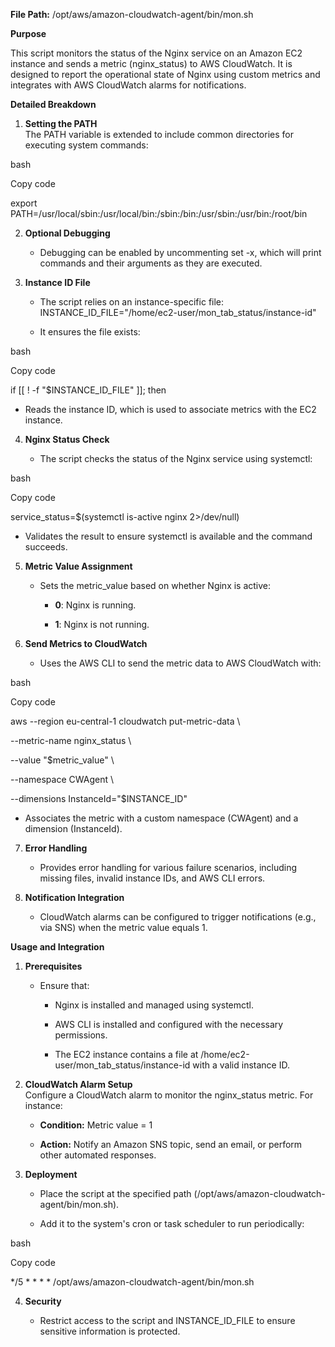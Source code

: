 **File Path:** /opt/aws/amazon-cloudwatch-agent/bin/mon.sh

**Purpose**

This script monitors the status of the Nginx service on an Amazon EC2
instance and sends a metric (nginx_status) to AWS CloudWatch. It is
designed to report the operational state of Nginx using custom metrics
and integrates with AWS CloudWatch alarms for notifications.

**Detailed Breakdown**

1.  **Setting the PATH**  
    The PATH variable is extended to include common directories for
    executing system commands:

bash

Copy code

export
PATH=/usr/local/sbin:/usr/local/bin:/sbin:/bin:/usr/sbin:/usr/bin:/root/bin

2.  **Optional Debugging**

    - Debugging can be enabled by uncommenting set -x, which will print
      commands and their arguments as they are executed.

3.  **Instance ID File**

    - The script relies on an instance-specific file:  
      INSTANCE_ID_FILE=\"/home/ec2-user/mon_tab_status/instance-id\"

    - It ensures the file exists:

bash

Copy code

if \[\[ ! -f \"\$INSTANCE_ID_FILE\" \]\]; then

- Reads the instance ID, which is used to associate metrics with the EC2
  instance.

4.  **Nginx Status Check**

    - The script checks the status of the Nginx service using systemctl:

bash

Copy code

service_status=\$(systemctl is-active nginx 2\>/dev/null)

- Validates the result to ensure systemctl is available and the command
  succeeds.

5.  **Metric Value Assignment**

    - Sets the metric_value based on whether Nginx is active:

      - **0**: Nginx is running.

      - **1**: Nginx is not running.

6.  **Send Metrics to CloudWatch**

    - Uses the AWS CLI to send the metric data to AWS CloudWatch with:

bash

Copy code

aws \--region eu-central-1 cloudwatch put-metric-data \\

\--metric-name nginx_status \\

\--value \"\$metric_value\" \\

\--namespace CWAgent \\

\--dimensions InstanceId=\"\$INSTANCE_ID\"

- Associates the metric with a custom namespace (CWAgent) and a
  dimension (InstanceId).

7.  **Error Handling**

    - Provides error handling for various failure scenarios, including
      missing files, invalid instance IDs, and AWS CLI errors.

8.  **Notification Integration**

    - CloudWatch alarms can be configured to trigger notifications
      (e.g., via SNS) when the metric value equals 1.

**Usage and Integration**

1.  **Prerequisites**

    - Ensure that:

      - Nginx is installed and managed using systemctl.

      - AWS CLI is installed and configured with the necessary
        permissions.

      - The EC2 instance contains a file at
        /home/ec2-user/mon_tab_status/instance-id with a valid instance
        ID.

2.  **CloudWatch Alarm Setup**  
    Configure a CloudWatch alarm to monitor the nginx_status metric. For
    instance:

    - **Condition:** Metric value = 1

    - **Action:** Notify an Amazon SNS topic, send an email, or perform
      other automated responses.

3.  **Deployment**

    - Place the script at the specified path
      (/opt/aws/amazon-cloudwatch-agent/bin/mon.sh).

    - Add it to the system's cron or task scheduler to run periodically:

bash

Copy code

\*/5 \* \* \* \* /opt/aws/amazon-cloudwatch-agent/bin/mon.sh

4.  **Security**

    - Restrict access to the script and INSTANCE_ID_FILE to ensure
      sensitive information is protected.
